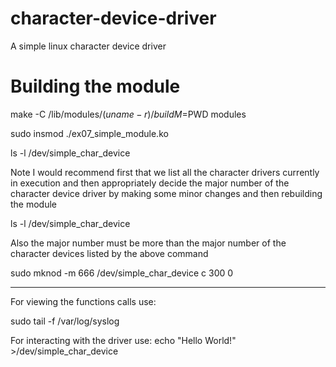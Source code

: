 # character-device-driver
A simple linux character device driver
# Building the module
make -C /lib/modules/$(uname -r)/build M=$PWD modules


sudo insmod ./ex07_simple_module.ko


ls -l /dev/simple_char_device 


Note I would recommend first that we list all the character drivers currently in execution and
then appropriately decide the major number of the character device driver by making some minor changes and then rebuilding the module


ls -l /dev/simple_char_device 

Also the major number must be more than the major number of the character devices listed by the above command


sudo mknod -m 666 /dev/simple_char_device c 300 0
_____________
For viewing the functions calls use:

sudo tail -f /var/log/syslog

For interacting with the driver use:
echo "Hello World!" >/dev/simple_char_device
